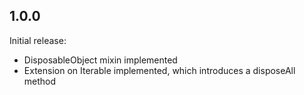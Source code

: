 ## 1.0.0

Initial release:
 * DisposableObject mixin implemented
 * Extension on Iterable implemented, which introduces a disposeAll method
